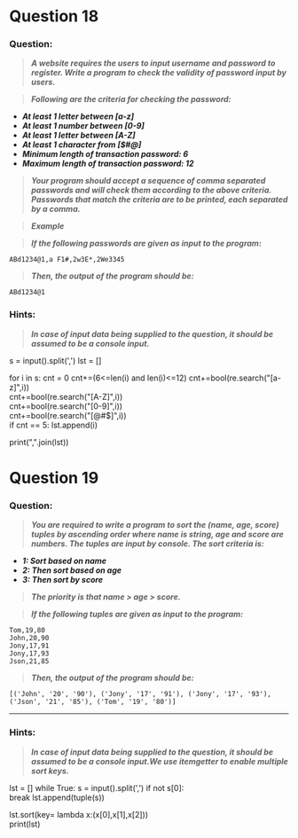 # Question 18

### **Question:**

>***A website requires the users to input username and password to register. Write a program to check the validity of password input by users.***

>***Following are the criteria for checking the password:***
  - ***At least 1 letter between [a-z]***
  - ***At least 1 number between [0-9]***
  - ***At least 1 letter between [A-Z]***
  - ***At least 1 character from [$#@]***
  - ***Minimum length of transaction password: 6***
  - ***Maximum length of transaction password: 12***

>***Your program should accept a sequence of comma separated passwords and will check them according to the above criteria. Passwords that match the criteria are to be printed, each separated by a comma.***

>***Example***

>***If the following passwords are given as input to the program:***
```
ABd1234@1,a F1#,2w3E*,2We3345
```
>***Then, the output of the program should be:***
```
ABd1234@1
```



### Hints:
>***In case of input data being supplied to the question, it should be assumed to be a console input.***


s = input().split(',')
lst = []

for i in s:
    cnt = 0
    cnt+=(6<=len(i) and len(i)<=12)
    cnt+=bool(re.search("[a-z]",i))     
    cnt+=bool(re.search("[A-Z]",i))     
    cnt+=bool(re.search("[0-9]",i))      
    cnt+=bool(re.search("[@#$]",i))      
    if cnt == 5:
        lst.append(i)

print(",".join(lst))

# Question 19

### **Question:**

>***You are required to write a program to sort the (name, age, score) tuples by ascending order where name is string, age and score are numbers. The tuples are input by console. The sort criteria is:***
- ***1: Sort based on name***
- ***2: Then sort based on age***
- ***3: Then sort by score***

>***The priority is that name > age > score.***

>***If the following tuples are given as input to the program:***
```
Tom,19,80
John,20,90
Jony,17,91
Jony,17,93
Json,21,85
```
>***Then, the output of the program should be:***
```
[('John', '20', '90'), ('Jony', '17', '91'), ('Jony', '17', '93'), ('Json', '21', '85'), ('Tom', '19', '80')]
```

----------------------

### Hints:
>***In case of input data being supplied to the question, it should be assumed to be a console input.We use itemgetter to enable multiple sort keys.***

lst = []
while True:
    s = input().split(',')
    if not s[0]:                          
        break
    lst.append(tuple(s))

lst.sort(key= lambda x:(x[0],x[1],x[2]))  
print(lst)
